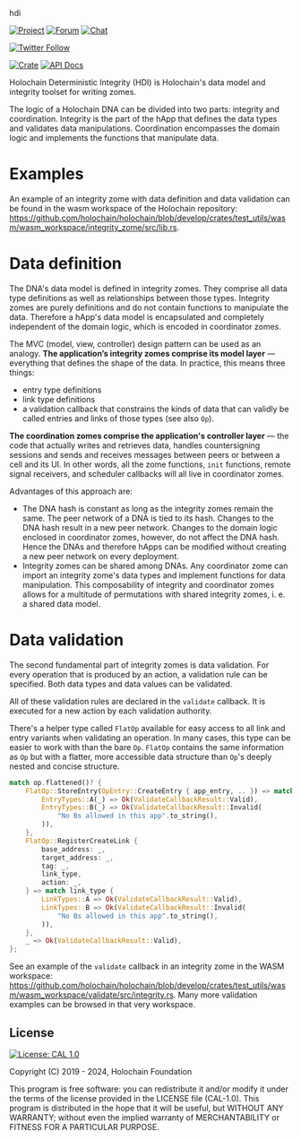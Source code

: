  hdi

[![Project](https://img.shields.io/badge/project-holochain-blue.svg?style=flat-square)](http://holochain.org/)
[![Forum](https://img.shields.io/badge/chat-forum%2eholochain%2enet-blue.svg?style=flat-square)](https://forum.holochain.org)
[![Chat](https://img.shields.io/badge/chat-chat%2eholochain%2enet-blue.svg?style=flat-square)](https://chat.holochain.org)

[![Twitter Follow](https://img.shields.io/twitter/follow/holochain.svg?style=social&label=Follow)](https://twitter.com/holochain)

[![Crate](https://img.shields.io/crates/v/hdi.svg)](https://crates.io/crates/hdi)
[![API Docs](https://docs.rs/hdi/badge.svg)](https://docs.rs/hdi)

<!-- cargo-rdme start -->

Holochain Deterministic Integrity (HDI) is Holochain's data model and integrity toolset for
writing zomes.

The logic of a Holochain DNA can be divided into two parts: integrity and coordination.
Integrity is the part of the hApp that defines the data types and validates data
manipulations. Coordination encompasses the domain logic and implements the functions
that manipulate data.

# Examples

An example of an integrity zome with data definition and data validation can be found in the
wasm workspace of the Holochain repository:
<https://github.com/holochain/holochain/blob/develop/crates/test_utils/wasm/wasm_workspace/integrity_zome/src/lib.rs>.

# Data definition

The DNA's data model is defined in integrity zomes. They comprise all data type definitions
as well as relationships between those types. Integrity zomes are purely definitions and do
not contain functions to manipulate the data. Therefore a hApp's data model is encapsulated
and completely independent of the domain logic, which is encoded in coordinator zomes.

The MVC (model, view, controller) design pattern can be used as an analogy. **The
application’s integrity zomes comprise its model layer** — everything that defines the shape
of the data. In practice, this means three things:
- entry type definitions
- link type definitions
- a validation callback that constrains the kinds of data that can validly be called entries
and links of those types (see also `Op`).

**The coordination zomes comprise the application's controller layer** — the code that actually
writes and retrieves data, handles countersigning sessions and sends and receives messages
between peers or between a cell and its UI. In other words, all the zome functions, `init`
functions, remote signal receivers, and scheduler callbacks will all live in coordinator zomes.

Advantages of this approach are:
* The DNA hash is constant as long as the integrity zomes remain the same. The peer network of
a DNA is tied to its hash. Changes to the DNA hash result in a new peer network. Changes to the
domain logic enclosed in coordinator zomes, however, do not affect the DNA hash. Hence the DNAs
and therefore hApps can be modified without creating a new peer network on every
deployment.
* Integrity zomes can be shared among DNAs. Any coordinator zome can import an integrity
zome's data types and implement functions for data manipulation. This composability of
integrity and coordinator zomes allows for a multitude of permutations with shared integrity
zomes, i. e. a shared data model.

# Data validation

The second fundamental part of integrity zomes is data validation. For every
operation
that is produced by an action, a
validation rule can be specified. Both data types and data values can be
validated.

All of these validation rules are declared in the `validate` callback. It
is executed for a new action by each validation authority.

There's a helper type called `FlatOp` available for easy
access to all link and entry variants when validating an operation. In many cases, this type can
be easier to work with than the bare `Op`.
`FlatOp` contains the same information as `Op` but with a flatter, more accessible data structure
than `Op`'s deeply nested and concise structure.

```rust
match op.flattened()? {
    FlatOp::StoreEntry(OpEntry::CreateEntry { app_entry, .. }) => match app_entry {
        EntryTypes::A(_) => Ok(ValidateCallbackResult::Valid),
        EntryTypes::B(_) => Ok(ValidateCallbackResult::Invalid(
            "No Bs allowed in this app".to_string(),
        )),
    },
    FlatOp::RegisterCreateLink {
        base_address: _,
        target_address: _,
        tag: _,
        link_type,
        action: _,
    } => match link_type {
        LinkTypes::A => Ok(ValidateCallbackResult::Valid),
        LinkTypes::B => Ok(ValidateCallbackResult::Invalid(
            "No Bs allowed in this app".to_string(),
        )),
    },
    _ => Ok(ValidateCallbackResult::Valid),
};
```
See an example of the `validate` callback in an integrity zome in the WASM workspace:
<https://github.com/holochain/holochain/blob/develop/crates/test_utils/wasm/wasm_workspace/validate/src/integrity.rs>.
Many more validation examples can be browsed in that very workspace.

<!-- cargo-rdme end -->

## License
 [![License: CAL 1.0](https://img.shields.io/badge/License-CAL-1.0-blue.svg)](https://github.com/holochain/cryptographic-autonomy-license)

Copyright (C) 2019 - 2024, Holochain Foundation

This program is free software: you can redistribute it and/or modify it under the terms of the license
provided in the LICENSE file (CAL-1.0).  This program is distributed in the hope that it will be useful,
but WITHOUT ANY WARRANTY; without even the implied warranty of MERCHANTABILITY or FITNESS FOR A PARTICULAR
PURPOSE.
